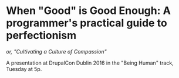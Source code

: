# When "Good" is Good Enough: A programmer's practical guide to perfectionism

_or, "Cultivating a Culture of Compassion"_

A presentation at DrupalCon Dublin 2016 in the "Being Human" track, Tuesday at 5p.
